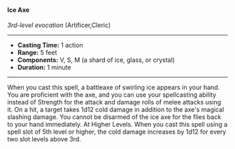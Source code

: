 #### Ice Axe
*3rd-level evocation* (Artificer,Cleric)
___
- **Casting Time:** 1 action
- **Range:** 5 feet
- **Components:** V, S, M (a shard of ice, glass, or crystal)
- **Duration:** 1 minute
---
When you cast this spell, a battleaxe of swirling ice
appears in your hand. You are proficient with the
axe, and you can use your spellcasting ability
instead of Strength for the attack and damage rolls
of melee attacks using it. On a hit, a target takes
1d12 cold damage in addition to the axe's magical
slashing damage.
You cannot be disarmed of the ice axe  for the
flies back to your hand immediately.
At Higher Levels.  When you cast this spell using
a spell slot of 5th level or higher, the cold damage
increases by 1d12 for every two slot levels above 3rd.
